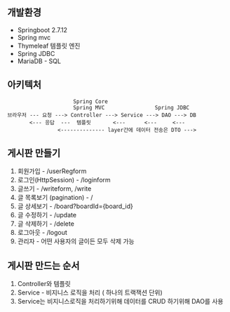 ## 개발환경

- Springboot 2.7.12
- Spring mvc
- Thymeleaf 템플릿 엔진
- Spring JDBC
- MariaDB - SQL

## 아키텍처
```
                     Spring Core
                     Spring MVC                Spring JDBC
브라우저 --- 요청 ---> Controller ---> Service ---> DAO ---> DB
       <--- 응답  ---  템플릿       <---      <---     <---
                <-------------- layer간에 데이터 전송은 DTO --->
```

## 게시판 만들기

1. 회원가입 - /userRegform
2. 로그인(HttpSession) - /loginform
3. 글쓰기 - /writeform, /write
4. 글 목록보기 (pagination) - /
5. 글 상세보기 - /board?boardId={board_id}
6. 글 수정하기 - /update
7. 글 삭제하기 - /delete
8. 로그아웃 - /logout
9. 관리자 - 어떤 사용자의 글이든 모두 삭제 가능

## 게시판 만드는 순서

1. Controller와 템플릿
2. Service - 비지니스 로직을 처리 ( 하나의 트랙잭션 단위)
3. Service는 비지니스로직을 처리하기위해 데이터를 CRUD 하기위해 DAO를 사용